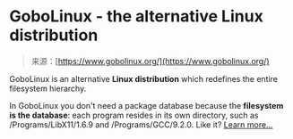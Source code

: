 <!--yml
category: 未分类
date: 2024-05-29 13:27:56
-->

# GoboLinux - the alternative Linux distribution

> 来源：[https://www.gobolinux.org/](https://www.gobolinux.org/)

GoboLinux is an alternative **Linux distribution** which
redefines the entire filesystem hierarchy.

In GoboLinux you don't need a package database because the **filesystem is the database**: each program resides in its own directory,
such as /Programs/LibX11/1.6.9 and /Programs/GCC/9.2.0\. Like it? [Learn more...](at_a_glance.html)